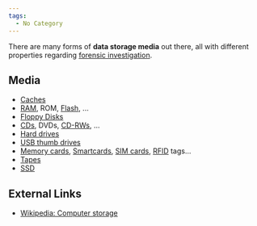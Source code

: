 ```yaml
---
tags:
  - No Category
---
```

There are many forms of **data storage media** out there, all with
different properties regarding [forensic
investigation](forensic_investigation.md).

## Media

- [Caches](cache.md)
- [RAM](ram.md), ROM,
  [Flash](flash.md), ...
- [Floppy Disks](floppy_disk.md)
- [CDs](cd.md), DVDs,
  [CD-RWs](cd-rw.md), ...
- [Hard drives](hard_drive.md)
- [USB thumb drives](usb_thumb_drive.md)
- [Memory cards](memory_card.md),
  [Smartcards](smartcard.md), [SIM cards](sim_cards.md),
  [RFID](rfid.md) tags...
- [Tapes](tape.md)
- [SSD](solid_state_drives.md)

## External Links

* [Wikipedia: Computer storage](https://en.wikipedia.org/wiki/Computer_storage)
